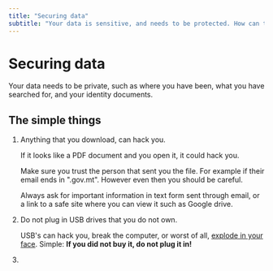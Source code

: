```yaml
---
title: "Securing data"
subtitle: "Your data is sensitive, and needs to be protected. How can this be done?"
---
```


# Securing data

Your data needs to be private, such as where you have been, what you have searched for, and your identity documents.

## The simple things

1. Anything that you download, can hack you.

    If it looks like a PDF document and you open it, it could hack you.

    Make sure you trust the person that sent you the file. For example if their email ends in ".gov.mt". However even then you should be careful.

    Always ask for important information in text form sent through email, or a link to a safe site where you can view it such as Google drive.

2. Do not plug in USB drives that you do not own.

    USB's can hack you, break the computer, or worst of all, [explode in your face](https://www.theguardian.com/world/2023/mar/21/ecuador-journalist-usb-bomb-ecuavisa). Simple: **If you did not buy it, do not plug it in!**

3.

